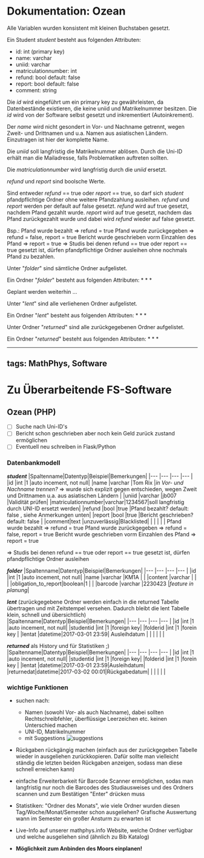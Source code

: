 
Dokumentation: Ozean
===

Alle Variablen wurden konsistent mit kleinen Buchstaben gesetzt.


Ein Student _student_ besteht aus folgenden Attributen:
* id: int (primary key)
* name: varchar
* uniid: varchar
* matriculationnumber: int
* refund: bool default: false 
* report: bool default: false 
* comment: string

Die _id_ wird eingeführt um ein primary key zu gewährleisten, da Datenbestände existieren, die keine uniid und Matrikelnummer besitzen. Die _id_ wird von der Software selbst gesetzt und inkrementiert (Autoinkrement).

Der _name_ wird nicht gesondert in Vor- und Nachname getrennt, wegen Zweit- und Drittnamen und u.a. Namen aus asiatischen Ländern. Einzutragen ist hier der komplette Name.

Die _uniid_ soll langfristig die Matrikelnummer ablösen. Durch die Uni-ID erhält man die Mailadresse, falls Problematiken auftreten sollten.

Die _matriculationnumber_ wird langfristig durch die _uniid_ ersetzt. 

_refund_ und _report_ sind boolsche Werte. 

Sind entweder _refund_ == true oder _report_ == true, so darf sich _student_ pfandpflichtige Ordner ohne weitere Pfandzahlung ausleihen. _refund_ und _report_ werden per default auf false gesetzt.
_refund_ wird auf true gesetzt, nachdem Pfand gezahlt wurde. _report_ wird auf true gesetzt, nachdem das Pfand zurückgezahlt wurde und dabei wird _refund_ wieder auf false gesetzt.

Bsp.: 
Pfand wurde bezahlt => refund = true
Pfand wurde zurückgegeben $\Rightarrow$ refund = false, report = true
Bericht wurde geschrieben vorm Einzahlen des Pfand $\Rightarrow$ report = true
$\Rightarrow$ Studis bei denen refund == true oder report == true gesetzt ist, dürfen pfandpflichtige Ordner ausleihen ohne nochmals Pfand zu bezahlen.





Unter "_folder_" sind sämtliche Ordner aufgelistet.

Ein Ordner "_folder_" besteht aus folgenden Attributen:
*
*
*

Geplant werden weiterhin ...

Unter "_lent_" sind alle verliehenen Ordner aufgelistet.

Ein Ordner "_lent_" besteht aus folgenden Attributen:
*
*
*

Unter Ordner "_returned_" sind alle zurückgegebenen Ordner aufgelistet.

Ein Ordner "_returned_" besteht aus folgenden Attributen:
*
*
*


































---
tags: MathPhys, Software
---

Zu Überarbeitende FS-Software
===
 
## Ozean (PHP)
- [ ] Suche nach Uni-ID's
- [ ] Bericht schon geschrieben aber noch kein Geld zurück zustand ermöglichen
- [ ] Eventuell neu schreiben in Flask/Python

### Datenbankmodell

___student___
|Spaltenname|Datentyp|Beispiel|Bemerkungen|
|---	   |---	    |---	 |---	     |
|id   	   |int   	|1   	 |auto incement, not null|
|name 	   |varchar |Tom Rix |_in Vor- und Nachname trennen?_ $\Rightarrow$ wurde sich explizit gegen entschieden, wegen Zweit und Drittnamen u.a. aus asiatischen Ländern |
|uniid 	   |varchar |jb007 	 |Validität prüfen|
|matriculationnumber|varchar|1234567|soll langfristig durch UNI-ID ersetzt werden|
|refund	   |bool    |true 	 |Pfand bezahlt? default: false , siehe Anmerkungen unten|
|report   |bool    |true  	 |Bericht geschrieben? default: false |
|comment|text   |unzuverlässig|Blacklisted|
|   	   |   	    |   	 |   	     |
Pfand wurde bezahlt $\Rightarrow$ refund = true
Pfand wurde zurückgegeben $\Rightarrow$ refund = false, report = true
Bericht wurde geschrieben vorm Einzahlen des Pfand $\Rightarrow$ report = true

$\Rightarrow$ Studis bei denen refund == true oder report == true gesetzt ist, dürfen pfandpflichtige Ordner ausleihen




___folder___
|Spaltenname|Datentyp|Beispiel|Bemerkungen|
|---	   |---	    |---	 |---	     |
|id   	   |int   	|1   	 |auto incement, not null|
|name 	   |varchar |KM1A    |           |
|content   |varchar |        |           |
|obligation_to_report|boolean|1    |           |
|barcode   |varchar |2230423 |_feature in planung_|

___lent___ (zurückgegebene Ordner werden einfach in die returned Tabelle übertragen und mit Zeitstempel versehen. Dadurch bleibt die lent Tabelle klein, schnell und übersichtlich)
|Spaltenname|Datentyp|Beispiel|Bemerkungen|
|---	   |---	    |---	 |---	     |
|id   	   |int   	|1   	 |auto incement, not null|
|studentid |int     |1       |foreign key|
|folderid  |int	    |1   	 |forein key |
|lentat    |datetime|2017-03-01 23:59|  Ausleihdatum |
|   	   |   	    |   	 |   	     |

___returned___ als History und für Statistiken ;)
|Spaltenname|Datentyp|Beispiel|Bemerkungen|
|---	   |---	    |---	 |---	     |
|id   	   |int   	|1   	 |auto incement, not null|
|studentid |int     |1       |foreign key|
|folderid  |int	    |1   	 |forein key |
|lentat    |datetime|2017-03-01 23:59|Ausleihdatum|
|returnedat|datetime|2017-03-02 00:01|Rückgabedatum|
|   	   |   	    |   	 |   	     |

### wichtige Funktionen
* suchen nach:
    * Namen (sowohl Vor- als auch Nachname), dabei sollten Rechtschreibfehler, überflüssige Leerzeichen etc. keinen Unterschied machen
    * UNI-ID, Matrikelnummer
    * mit Suggestions  ![suggestions](https://cdn.gobankingrates.com/wp-content/uploads/google-credit-is.jpg)

* Rückgaben rückgängig machen (einfach aus der zurückgegeben Tabelle wieder in ausgeliehen zurückkopieren. Dafür sollte man vielleicht ständig die letzten beiden Rückgaben anzeigen, sodass man diese schnell erreichen kann)

* einfache Erweiterbarkeit für Barcode Scanner ermöglichen, sodas man langfristig nur noch die Barcodes des Studiausweises und des Ordners scannen und zum Bestätigen "Enter" drücken muss 

* Statistiken: "Ordner des Monats", wie viele Ordner wurden diesen Tag/Woche/Monat/Semester schon ausgeliehen? Grafische Auswertung wann im Semester ein großer Ansturm zu erwarten ist

* Live-Info auf unserer mathphys.info Website, welche Ordner verfügbar und welche ausgeliehen sind (ähnlich zu Bib Katalog)

* __Möglichkeit zum Anbinden des Moors einplanen!__

